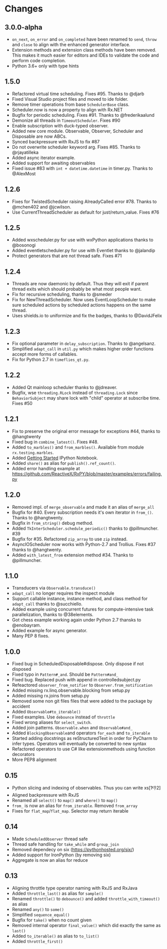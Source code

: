 # Changes

## 3.0.0-alpha

- `on_next`, `on_error` and `on_completed` have been renamed to `send`,
  `throw` and `close` to align with the enhanced generator interface.
- Extension methods and extension class methods have been removed. This
  makes it much easier for editors and IDEs to validate the code and
  perform code completion.
- Python 3.6+ only with type hints


## 1.5.0

- Refactored virtual time scheduling. Fixes #95. Thanks to @djarb
- Fixed Visual Studio project files and moved to ide folder.
- Remove timer operations from base `SchedulerBase` class.
- Scheduler.now is now a property to align with Rx.NET
- Bugfix for periodic scheduling. Fixes #91. Thanks to @frederikaalund
- Demonize all threads in `TimeoutScheduler`. Fixes #90
- Enable subscription with duck-typed observer.
- Added new core module. Observable, Observer, Scheduler and Disposable
  are now ABCs.
- Synced backpressure with RxJS to fix #87
- Do not overwrite scheduler keyword arg. Fixes #85. Thanks to @rjayatilleka
- Added async iterator example.
- Added support for awaiting observables
- Fixed issue #83 with `int + datetime.datetime` in timer.py. Thanks to @AlexMost

## 1.2.6

- Fixes for TwistedScheduler raising AlreadyCalled error #78. Thanks to
  @mchen402 and @jcwilson.
- Use CurrentThreadScheduler as default for just/return_value. Fixes #76

## 1.2.5

- Added wxscheduler.py for use with wxPython applications thanks to
  @bosonogi
- Added eventletscheduler.py for use with Eventlet thanks to @jalandip
- Protect generators that are not thread safe. Fixes #71

## 1.2.4

- Threads are now daemonic by default. Thus they will exit if parent
  thread exits which should probably be what most people want.
- Fix for recursive scheduling, thanks to @smeder
- Fix for NewThreadScheduler. Now uses EventLoopScheduler to make sure
  scheduled actions by scheduled actions happens on the same thread.
- Uses shields.io to uniformize and fix the badges, thanks to @DavidJFelix

## 1.2.3

- Fix optional parameter in `delay_subscription`. Thanks to @angelsanz.
- Simplified `adapt_call` in `util.py` which makes higher order functions
  accept more forms of callables.
- Fix for Python 2.7 in `timeflies_qt.py`.

## 1.2.2

- Added Qt mainloop scheduler thanks to @jdreaver.
- Bugfix, wse `threading.RLock` instead of `threading.Lock` since
  `BehaviorSubject` may share lock with "child" operator at subscribe
  time. Fixes #50

## 1.2.1

- Fix to preserve the original error message for exceptions #44, thanks
  to @hangtwenty
- Fixed bug in `combine_latest()`. Fixes #48.
- Added `to_marbles()` and `from_marbles()`. Available from module
  `rx.testing.marbles`.
- Added [Getting Started](https://github.com/ReactiveX/RxPY/blob/master/notebooks/Getting%20Started.ipynb)
  IPython Notebook.
- Added `share()` as alias for `publish().ref_count()`.
- Added error handling example at https://github.com/ReactiveX/RxPY/blob/master/examples/errors/failing.py

## 1.2.0

- Removed impl. of `merge_observable` and made it an alias of `merge_all`
- Bugfix for #40. Every subscription needs it's own iterator in `from_()`.
  Thanks to @hangtwenty.
- Bugfix in `from_string()` debug method.
- Added `TkInterScheduler.schedule_periodic()` thanks to @pillmuncher. #39
- Bugfix for #35. Refactored `zip_array` to use `zip` instead.
- AsyncIOScheduler now works with Python-2.7 and Trollius. Fixes #37
  thanks to @hangtwenty.
- Added `with_latest_from` extension method #34. Thanks to @pillmuncher.

## 1.1.0

- Transducers via `Observable.transduce()`
- `adapt_call` no longer requires the inspect module
- Support callable instance, instance method, and class method for `adapt_call`
  thanks to @succhiello.
- Added example using concurrent futures for compute-intensive task
  parallelization, thanks to @38elements.
- Got chess example working again under Python 2.7 thansks to @enobayram.
- Added example for async generator.
- Many PEP 8 fixes.

## 1.0.0

- Fixed bug in ScheduledDisposable#dispose. Only dispose if not disposed
- Fixed typo in `Pattern#_and`. Should be `Pattern#and_`
- Fixed bug. Replaced push with append  in controlledsubject.py
- Refeactored `observer_from_notifier` to `Observer.from_notification`
- Added missing rx.linq.observable.blocking from setup.py
- Added missing rx.joins from setup.py
- Removed some non git files files that were added to the package by accident
- Added `Observable#to_iterable()`
- Fixed examples. Use `debounce` instead of `throttle`
- Fixed wrong aliases for `select_switch`.
- Added join patterns. `Observable.when` and `Observable#and_`
- Added `BlockingObservable`and operators `for_each` and `to_iterable`
- Started adding docstrings as reStructuredText in order for PyCharm to infer
  types. Operators will eventually be converted to new syntax
- Refactored operators to use C# like extensionmethods using function decorators
- More PEP8 alignment

## 0.15

- Python slicing and indexing of observables. Thus you can write xs[1:-1:2]
- Aligned backpressure with RxJS
- Renamed all `select()` to `map()` and `where()` to `map()`
- `from_` is now an alias for `from_iterable`. Removed `from_array`
- Fixes for `flat_map`/`flat_map`. Selector may return iterable

## 0.14

- Made `ScheduledObserver` thread safe
- Thread safe handling for `take_while` and `group_join`
- Removed dependecy on six (https://pythonhosted.org/six/)
- Added support for IronPython (by removing six)
- Aggregate is now an alias for reduce

## 0.13

- Aligning throttle type operator naming with RxJS and RxJava
- Added `throttle_last()` as alias for `sample()`
- Renamed `throttle()` to `debounce()` and added `throttle_with_timeout()` as
  alias
- Renamed `any()` to `some()`
- Simplified `sequence_equal()`
- Bugfix for `take()` when no count given
- Removed internal operator `final_value()` which did exactly the same as
  `last()`
- Added `to_iterable()` as alias to `to_list()`
- Added `throttle_first()`
